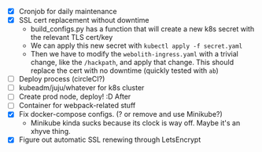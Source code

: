 - [x] Cronjob for daily maintenance
- [x] SSL cert replacement without downtime
    - build_configs.py has a function that will create a new k8s secret
    with the relevant TLS cert/key
    - We can apply this new secret with `kubectl apply -f secret.yaml`
    - Then we have to modify the `webolith-ingress.yaml` with a trivial change,
    like the `/hackpath`, and apply that change. This should replace the cert
    with no downtime (quickly tested with `ab`)
- [ ] Deploy process (circleCI?)
- [ ] kubeadm/juju/whatever for k8s cluster
- [ ] Create prod node, deploy! :D
After
- [ ] Container for webpack-related stuff
- [x] Fix docker-compose configs. (? or remove and use Minikube?)
    - Minikube kinda sucks because its clock is way off. Maybe it's an xhyve thing.
- [x] Figure out automatic SSL renewing through LetsEncrypt